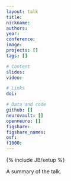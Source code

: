 ```yaml
---
layout: talk
title:
nickname:
authors:
year:
conference:
image:
projects: []
tags: []

# Content
slides:
video:

# Links
doi:

# Data and code
github: []
neurovault: []
openneuro: []
figshare:
figshare_names:
osf:
f1000:
---
```

{% include JB/setup %}

A summary of the talk.

